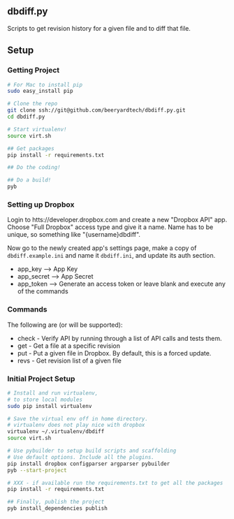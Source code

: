 ## dbdiff.py
Scripts to get revision history for a given file and to diff that file.

## Setup
### Getting Project
```sh
# For Mac to install pip
sudo easy_install pip

# Clone the repo
git clone ssh://git@github.com/beeryardtech/dbdiff.py.git
cd dbdiff.py

# Start virtualenv!
source virt.sh

## Get packages
pip install -r requirements.txt

## Do the coding!

## Do a build!
pyb
```

### Setting up Dropbox
Login to htts://developer.dropbox.com and create a new "Dropbox API" app. Choose "Full Dropbox" access type and give it a name. Name has to be unique, so something like "{username}dbdiff". 

Now go to the newly created app's settings page, make a copy of `dbdiff.example.ini` and name it `dbdiff.ini`, and update its auth section. 

- app_key --> App Key
- app_secret --> App Secret
- app_token --> Generate an access token or leave blank and execute any of the commands

### Commands

The following are (or will be supported):

- check - Verify API by running through a list of API calls and tests them.
- get - Get a file at a specific revision
- put - Put a given file in Dropbox. By default, this is a forced update.
- revs - Get revision list of a given file

### Initial Project Setup
```sh
# Install and run virtualenv,
# to store local modules
sudo pip install virtualenv

# Save the virtual env off in home directory.
# virtualenv does not play nice with dropbox
virtualenv ~/.virtualenv/dbdiff
source virt.sh

# Use pybuilder to setup build scripts and scaffolding
# Use default options. Include all the plugins.
pip install dropbox configparser argparser pybuilder
pyb --start-project

# XXX - if available run the requirements.txt to get all the packages
pip install -r requirements.txt

## Finally, publish the project
pyb install_dependencies publish
```
